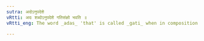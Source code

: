 ```yaml
---
sutra: अदोऽनुपदेशे
vRtti: अदः शब्दोऽनुपदेशे गतिसंज्ञो भवति ॥
vRtti_eng: The word _adas_ 'that' is called _gati_ when in composition with a verb and not implying a direction to another.

---
```

